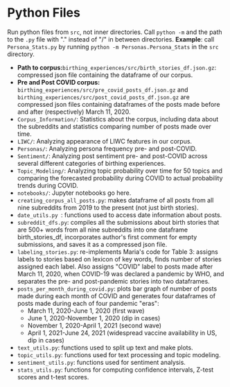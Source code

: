# Python Files

Run python files from `src`, not inner directories. Call `python -m` and the path to the `.py` file with "." instead of "/" in between directories.
**Example**: call `Persona_Stats.py` by running `python -m Personas.Persona_Stats` in the `src` directory.

- **Path to corpus:**`birthing_experiences/src/birth_stories_df.json.gz`: compressed json file containing the dataframe of our corpus.
- **Pre and Post COVID corpus:** `birthing_experiences/src/pre_covid_posts_df.json.gz` and `birthing_experiences/src/post_covid_posts_df.json.gz` are compressed json files containing dataframes of the posts made before and after (respectively) March 11, 2020.
- `Corpus_Information/`: Statistics about the corpus, including data about the subreddits and statistics comparing number of posts made over time.
- `LIWC/`: Analyzing appearance of LIWC features in our corpus.
- `Personas/`: Analyzing persona frequency pre- and post-COVID.
- `Sentiment/`: Analyzing post sentiment pre- and post-COVID across several different categories of birthing experiences.
- `Topic_Modeling/`: Analyzing topic probability over time for 50 topics and comparing the forecasted probability during COVID to actual probability trends during COVID.
- `notebooks/`: Jupyter notebooks go here.
- `creating_corpus_all_posts.py`: makes dataframe of all posts from all nine subreddits from 2019 to the present (not just birth stories).
- `date_utils.py `: functions used to access date information about posts.
- `subreddit_dfs.py`: compiles all the submissions about birth stories that are 500+ words from all nine subreddits into one dataframe birth_stories_df, incorporates author's first comment for empty submissions, and saves it as a compressed json file.
- `labeling_stories.py`: re-implements Maria's code for Table 3: assigns labels to stories based on lexicon of key words, finds number of stories assigned each label. Also assigns "COVID" label to posts made after March 11, 2020, when COVID-19 was declared a pandemic by WHO, and separates the pre- and post-pandemic stories into two dataframes.
- `posts_per_month_during_covid.py`: plots bar graph of number of posts made during each month of COVID and generates four dataframes of posts made during each of four pandemic "eras":
  -   March 11, 2020-June 1, 2020 (first wave)
  -   June 1, 2020-November 1, 2020 (dip in cases)
  -   November 1, 2020-April 1, 2021 (second wave)
  -   April 1, 2021-June 24, 2021 (widespread vaccine availability in US, dip in cases)
- `text_utils.py`: functions used to split up text and make plots.
- `topic_utils.py`: functions used for text processing and topic modeling.
- `sentiment_utils.py`: functions used for sentiment analysis.
- `stats_utils.py`: functions for computing confidence intervals, Z-test scores and t-test scores.
